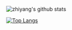 

<!--
**niezhiyang/niezhiyang** is a ✨ _special_ ✨ repository because its `README.md` (this file) appears on your GitHub profile.

Here are some ideas to get you started:

- 🔭 I’m currently working on ...
- 🌱 I’m currently learning ...
- 👯 I’m looking to collaborate on ...
- 🤔 I’m looking for help with ...
- 💬 Ask me about ...
- 📫 How to reach me: ...
- 😄 Pronouns: ...
- ⚡ Fun fact: ...
-->
![zhiyang's github stats](https://github-readme-stats.vercel.app/api?username=niezhiyang&show_icons=true)

[![Top Langs](https://github-readme-stats.vercel.app/api/top-langs/?username=niezhiyang&layout=compact)](https://github.com/anuraghazra/github-readme-stats)



